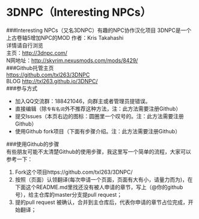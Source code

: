 3DNPC（Interesting NPCs）
=====
###Interesting NPCs（又名3DNPC）有趣的NPC协作汉化项目
3DNPC是一个上古卷轴5增加NPC的MOD 作者：Kris Takahashi  
详情请自行浏览  
主页：http://3dnpc.com/  
N网地址：http://skyrim.nexusmods.com/mods/8429/  
###Github托管主页  
https://github.com/txl263/3DNPC  
BLOG http://txl263.github.io/3DNPC/  
###参与方式
-   加入QQ交流群：188421046，向群主或者管理员提错误。
-   直接编辑（除`专有名词`外不推荐这种方法，注：此方法需要注册Github）
-   提交Issues（本页右边的图标：圆圈里一个叹号的。注：此方法需要注册Github）
-   使用Github fork项目（下面有步骤介绍。注：此方法需要注册Github）

###使用Github的步骤  
有些朋友可能不太清楚Github的使用步骤，我这里写一个简单的流程，大家可以参考一下：  
1.  Fork这个项目https://github.com/txl263/3DNPC/
2.  按照（页面）认领翻译(每次申请一个页面，页面有大有小，请量力而为)，在下面这个README.md里找还没有被人申请的章节，写上（@你的github号），给主仓库的master分支提pull request；
3.  提的pull request 被确认，合并到主仓库后，代表你申请的章节占位完成，开始翻译；
